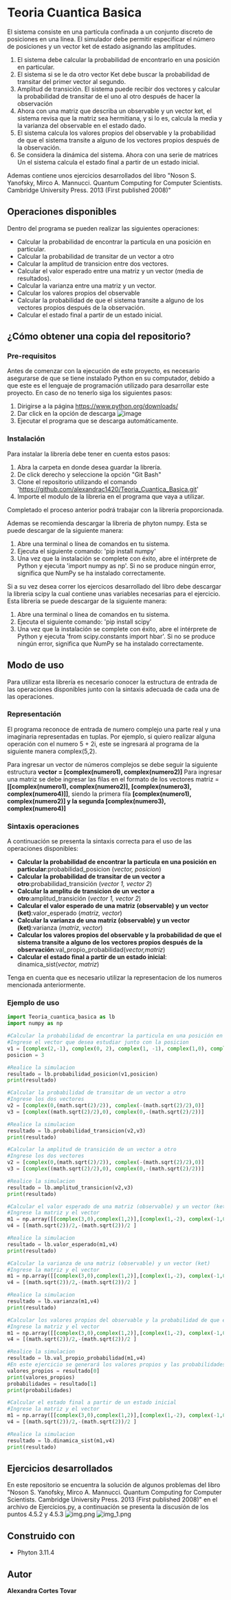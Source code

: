# Teoria Cuantica Basica
El sistema consiste en una partícula confinada a un conjunto discreto de posiciones en una línea. El simulador debe permitir especificar el número de posiciones y un vector ket de estado asignando las amplitudes.

1. El sistema debe calcular la probabilidad de encontrarlo en una posición en particular.
2. El sistema si se le da otro vector Ket debe buscar la probabilidad de transitar del primer vector al segundo.
3. Amplitud de transición. El sistema puede recibir dos vectores y calcular la probabilidad de transitar de el uno al otro después de hacer la observación
4. Ahora con una matriz que describa un observable y un vector ket, el sistema revisa que la matriz sea hermitiana, y si lo es, calcula la media y la varianza del observable en el estado dado.
5. El sistema calcula los valores propios del observable y la probabilidad de que el sistema transite a alguno de los vectores propios después de la observación.
6. Se considera la dinámica del sistema. Ahora con una serie de matrices Un el sistema calcula el estado final a partir de un estado inicial.

Ademas contiene unos ejercicios desarrollados del libro "Noson S. Yanofsky, Mirco A. Mannucci. Quantum Computing for Computer Scientists.
Cambridge University Press. 2013 (First published 2008)"
## Operaciones disponibles 
Dentro del programa se pueden realizar las siguientes operaciones:
* Calcular la probabilidad de encontrar la particula en una posición en particular.
* Calcular la probabilidad de transitar de un vector a otro
* Calcular la amplitud de transicion entre dos vectores.
* Calcular el valor esperado entre una matriz y un vector (media de resultados).
* Calcular la varianza entre una matriz y un vector.
* Calcular los valores propios del observable 
* Calcular la probabilidad de que el sistema transite a alguno de los vectores propios después de la observación.
* Calcular el estado final a partir de un estado inicial.

## ¿Cómo obtener una copia del repositorio?
### Pre-requisitos
Antes de comenzar con la ejecución de este proyecto, es necesario asegurarse de que se tiene instalado Python en su computador, debido a que este es el lenguaje de programación utilizado para desarrollar este proyecto. 
En caso de no tenerlo siga los siguientes pasos:
1. Dirigirse a la página https://www.python.org/downloads/
2. Dar click en la opción de descarga
   ![image](https://github.com/alexandrac1420/CNYT/assets/138069735/03d02dfb-a346-4bc8-8e9c-066816e2f80e)
3. Ejecutar el programa que se descarga automáticamente.

### Instalación 
Para instalar la librería debe tener en cuenta estos pasos:
1. Abra la carpeta en donde desea guardar la librería.
2. De click derecho y seleccione la opción "Git Bash"
3. Clone el repositorio utilizando el comando 'https://github.com/alexandrac1420/Teoria_Cuantica_Basica.git'
4. Importe el modulo de la libreria en el programa que vaya a utilizar.
   
Completado el proceso anterior podrá trabajar con la librería proporcionada.

Ademas se recomienda descargar la libreria de phyton numpy. Esta se puede descargar de la siguiente manera:
1. Abre una terminal o línea de comandos en tu sistema.
2. Ejecuta el siguiente comando: 'pip install numpy'
3. Una vez que la instalación se complete con éxito, abre el intérprete de Python y ejecuta 'import numpy as np'. Si no se produce ningún error, significa que NumPy se ha instalado correctamente.

Si a su vez desea correr los ejercicos desarrollado del libro debe descargar la libreria scipy la cual contiene unas variables necesarias para el ejercicio. Esta libreria se puede descargar de la siguiente manera:
1. Abre una terminal o línea de comandos en tu sistema.
2. Ejecuta el siguiente comando: 'pip install scipy'
3. Una vez que la instalación se complete con éxito, abre el intérprete de Python y ejecuta 'from scipy.constants import hbar'. Si no se produce ningún error, significa que NumPy se ha instalado correctamente.

## Modo de uso
Para utilizar esta librería es necesario conocer la estructura de entrada de las operaciones disponibles junto con la sintaxis adecuada de cada una de las operaciones.

### Representación 
El programa reconoce de entrada de numero complejo una parte real y una imaginaria representadas en tuplas. Por ejemplo, si quiero realizar alguna operación con el numero 5 + 2i, este se ingresará al programa de la siguiente manera complex(5,2).

Para ingresar un vector de números complejos se debe seguir la siguiente estructura __vector = [complex(numero1), complex(numero2)]__
Para ingresar una matriz se debe ingresar las filas en el formato de los vectores matriz = __[[complex(numero1), complex(numero2)], [complex(numero3), complex(numero4)]]__, siendo la primera fila __[complex(numero1), complex(numero2)] y la segunda [complex(numero3), complex(numero4)]__

### Sintaxis operaciones 
A continuación se presenta la sintaxis correcta para el uso de las operaciones disponibles:
* __Calcular la probabilidad de encontrar la particula en una posición en particular__:probabilidad_posicion (_vector, posicion_)
* __Calcular la probabilidad de transitar de un vector a otro__:probabilidad_transición (_vector 1, vector 2_)
* __Calcular la amplitu de transicion de un vector a otro__:amplitud_transición (_vector 1, vector 2_)
* __Calcular el valor esperado de una matriz (observable) y un vector (ket)__:valor_esperado (_matriz, vector_)
* __Calcular la varianza de una matriz (observable) y un vector (ket)__:varianza (_matriz, vector_)
* __Calcular los valores propios del observable y la probabilidad de que el sistema transite a alguno de los vectores propios después de la observación__:val_propio_probabilidad(_vector,matriz_)
* __Calcular el estado final a partir de un estado inicial__: dinamica_sist(_vector, matriz_)

Tenga en cuenta que es necesario utilizar la representacion de los numeros mencionada anteriormente.

### Ejemplo de uso 
~~~python
import Teoria_cuantica_basica as lb
import numpy as np

#Calcular la probabilidad de encontrar la particula en una posición en particular
#Ingrese el vector que desea estudiar junto con la posicion
v1 = [complex(2,-1), complex(0, 2), complex(1, -1), complex(1,0), complex(1, -2), complex(2,0)]
posicion = 3

#Realice la simulacion
resultado = lb.probabilidad_posicion(v1,posicion)
print(resultado)

#Calcular la probabilidad de transitar de un vector a otro
#Ingrese los dos vectores 
v2 = [complex(0,(math.sqrt(2)/2)), complex(-(math.sqrt(2)/2),0)]
v3 = [complex((math.sqrt(2)/2),0), complex(0,-(math.sqrt(2)/2))]

#Realice la simulacion
resultado = lb.probabilidad_transicion(v2,v3)
print(resultado)

#Calcular la amplitud de transición de un vector a otro
#Ingrese los dos vectores 
v2 = [complex(0,(math.sqrt(2)/2)), complex(-(math.sqrt(2)/2),0)]
v3 = [complex((math.sqrt(2)/2),0), complex(0,-(math.sqrt(2)/2))]

#Realice la simulacion
resultado = lb.amplitud_transicion(v2,v3)
print(resultado)

#Calcular el valor esperado de una matriz (observable) y un vector (ket)
#Ingrese la matriz y el vector
m1 = np.array([[complex(3,0),complex(1,2)],[complex(1,-2), complex(-1,0)]])
v4 = [(math.sqrt(2))/2,-(math.sqrt(2))/2 ]

#Realice la simulacion
resultado = lb.valor_esperado(m1,v4)
print(resultado)

#Calcular la varianza de una matriz (observable) y un vector (ket)
#Ingrese la matriz y el vector
m1 = np.array([[complex(3,0),complex(1,2)],[complex(1,-2), complex(-1,0)]])
v4 = [(math.sqrt(2))/2,-(math.sqrt(2))/2 ]

#Realice la simulacion
resultado = lb.varianza(m1,v4)
print(resultado)

#Calcular los valores propios del observable y la probabilidad de que el sistema transite a alguno de los vectores propios después de la observación
#Ingrese la matriz y el vector
m1 = np.array([[complex(3,0),complex(1,2)],[complex(1,-2), complex(-1,0)]])
v4 = [(math.sqrt(2))/2,-(math.sqrt(2))/2 ]

#Realice la simulacion
resultado = lb.val_propio_probabilidad(m1,v4)
#En este ejercicio se generará los valores propios y las probabilidades en conjunto, si desea verlos separados puede realizar la siguiente aación:
valores_propios = resultado[0]
print(valores_propios)
probabilidades = resultado[1]
print(probabilidades)

#Calcular el estado final a partir de un estado inicial
#Ingrese la matriz y el vector
m1 = np.array([[complex(3,0),complex(1,2)],[complex(1,-2), complex(-1,0)]])
v4 = [(math.sqrt(2))/2,-(math.sqrt(2))/2 ]

#Realice la simulacion
resultado = lb.dinamica_sist(m1,v4)
print(resultado)


~~~
## Ejercicios desarrollados
En este repositorio se encuentra la solución de algunos problemas del libro "Noson S. Yanofsky, Mirco A. Mannucci. Quantum Computing for Computer Scientists.
Cambridge University Press. 2013 (First published 2008)" en el archivo de Ejercicios.py, a continuación se presenta la discusión de los puntos 4.5.2 y 4.5.3
![img.png](img.png)
![img_1.png](img_1.png)
## Construido con
* Phyton 3.11.4
  
## Autor 
__Alexandra Cortes Tovar__ 
